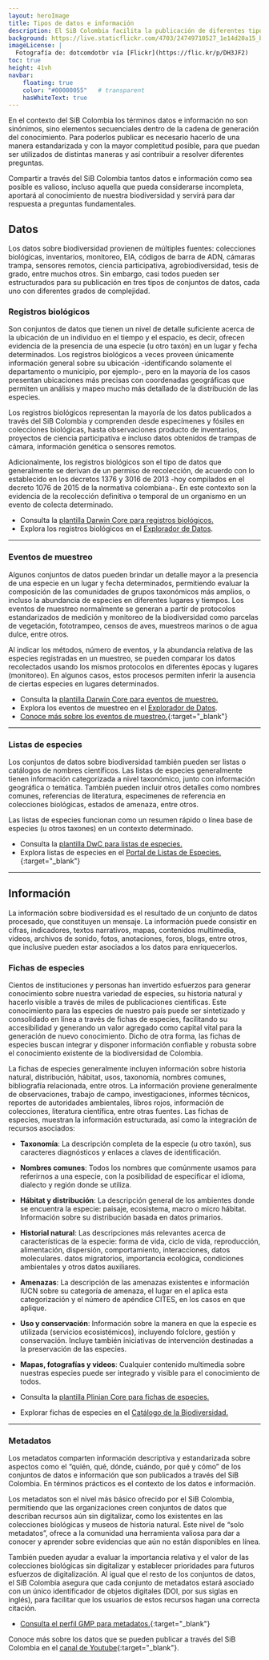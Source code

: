 ```yaml
---
layout: heroImage
title: Tipos de datos e información
description: El SiB Colombia facilita la publicación de diferentes tipos de conjuntos de datos e información sobre biodiversidad, haciendo uso de estándares internacionales.
background: https://live.staticflickr.com/4703/24749710527_1e14d20a15_b.jpg
imageLicense: |
  Fotografía de: dotcomdotbr vía [Flickr](https://flic.kr/p/DH3JF2)
toc: true
height: 41vh
navbar:
    floating: true
    color: "#00000055"   # transparent
    hasWhiteText: true
---
```




En el contexto del SiB Colombia los términos datos e información no son sinónimos, sino elementos secuenciales dentro de la cadena de generación del conocimiento. Para poderlos publicar es necesario hacerlo de una manera estandarizada y con la mayor completitud posible, para que puedan ser utilizados de distintas maneras y así contribuir a resolver diferentes preguntas.

Compartir a través del SiB Colombia tantos datos e información como sea posible es valioso, incluso aquella que pueda considerarse incompleta, aportará al conocimiento de nuestra biodiversidad y servirá para dar respuesta a preguntas fundamentales.


## Datos

Los datos sobre biodiversidad provienen de múltiples fuentes: colecciones biológicas, inventarios, monitoreo, EIA, códigos de barra de ADN, cámaras trampa, sensores remotos, ciencia participativa, agrobiodiversidad, tesis de grado, entre muchos otros. Sin embargo, casi todos pueden ser estructurados para su publicación en tres tipos de conjuntos de datos, cada uno con diferentes grados de complejidad.


### Registros biológicos
Son conjuntos de datos que tienen un nivel de detalle suficiente acerca de la ubicación de un individuo en el tiempo y el espacio, es decir, ofrecen evidencia de la presencia de una especie (u otro taxón) en un lugar y fecha determinados. Los registros biológicos a veces proveen únicamente información general sobre su ubicación -identificando solamente el departamento o municipio, por ejemplo-, pero en la mayoría de los casos presentan ubicaciones más precisas con coordenadas geográficas que permiten un análisis y mapeo mucho más detallado de la distribución de las especies.

Los registros biológicos representan la mayoría de los datos publicados a través del SiB Colombia y comprenden desde especímenes y fósiles en colecciones biológicas, hasta observaciones producto de inventarios, proyectos de ciencia participativa e incluso datos obtenidos de trampas de cámara, información genética o sensores remotos.

Adicionalmente, los registros biológicos son el tipo de datos que generalmente se derivan de un permiso de recolección, de acuerdo con lo establecido en los decretos 1376 y 3016 de 2013 -hoy compilados en el decreto 1076 de 2015 de la normativa colombiana-. En este contexto son la evidencia de la recolección definitiva o temporal de un organismo en un evento de colecta determinado.

* Consulta la [plantilla Darwin Core para registros biológicos.](/recursos/plantillas-dwc#registros-biológicos)
* Explora los registros biológicos en el [Explorador de Datos](/data).

---

### Eventos de muestreo
Algunos conjuntos de datos pueden brindar un detalle mayor a la presencia de una especie en un lugar y fecha determinados, permitiendo evaluar la composición de las comunidades de grupos taxonómicos más amplios, o incluso la abundancia de especies en diferentes lugares y tiempos. Los eventos de muestreo normalmente se generan a partir de protocolos estandarizados de medición y monitoreo de la biodiversidad como parcelas de vegetación, fototrampeo, censos de aves, muestreos marinos o de agua dulce, entre otros.

Al indicar los métodos, número de eventos, y la abundancia relativa de las especies registradas en un muestreo, se pueden comparar los datos recolectados usando los mismos protocolos en diferentes épocas y lugares (monitoreo). En algunos casos, estos procesos permiten inferir la ausencia de ciertas especies en lugares determinados.

* Consulta la [plantilla Darwin Core para eventos de muestreo.](/recursos/plantillas-dwc#eventos-de-muestreo)
* Explora los eventos de muestreo en el [Explorador de Datos](/data).
* [Conoce más sobre los eventos de muestreo.](https://www.gbif.org/es/sampling-event-data){:target="_blank"}

---

### Listas de especies

Los conjuntos de datos sobre biodiversidad también pueden ser listas o catálogos de nombres científicos. Las listas de especies generalmente tienen información categorizada a nivel taxonómico, junto con información geográfica o temática. También pueden incluir otros detalles como nombres comunes, referencias de literatura, especímenes de referencia en colecciones biológicas, estados de amenaza, entre otros.

Las listas de especies funcionan como un resumen rápido o línea base de especies (u otros taxones) en un contexto determinado.

* Consulta la [plantilla DwC para listas de especies.](/recursos/plantillas-dwc#listas-de-especies)
* Explora listas de especies en el [Portal de Listas de Especies.](https://listas.biodiversidad.co/){:target="_blank"}

---


## Información
La información sobre biodiversidad es el resultado de un conjunto de datos procesado, que constituyen un mensaje. La información puede consistir en cifras, indicadores, textos narrativos, mapas, contenidos multimedia, videos, archivos de sonido, fotos, anotaciones, foros, blogs, entre otros, que inclusive pueden estar asociados a los datos para enriquecerlos.

### Fichas de especies
Cientos de instituciones y personas han invertido esfuerzos para generar conocimiento sobre nuestra variedad de especies, su historia natural y hacerlo visible a través de miles de publicaciones científicas. Este conocimiento para las especies de nuestro país puede ser sintetizado y consolidado en línea a través de fichas de especies, facilitando su accesibilidad y generando un valor agregado como capital vital para la generación de nuevo conocimiento. Dicho de otra forma, las fichas de especies buscan integrar y disponer información confiable y robusta sobre el conocimiento existente de la biodiversidad de Colombia.

La fichas de especies generalmente incluyen información sobre historia natural, distribución, hábitat, usos, taxonomía, nombres comunes, bibliografía relacionada, entre otros. La información proviene generalmente de observaciones, trabajo de campo, investigaciones, informes técnicos, reportes de autoridades ambientales, libros rojos, información de colecciones, literatura científica, entre otras fuentes. Las fichas de especies, muestran la información estructurada, así como la integración de recursos asociados:

* **Taxonomía**: La descripción completa de la especie (u otro taxón), sus caracteres diagnósticos y enlaces a claves de identificación.
* **Nombres comunes**: Todos los nombres que comúnmente usamos para referirnos a una especie, con la posibilidad de especificar el idioma, dialecto y región donde se utiliza.
* **Hábitat y distribución**: La descripción general de los ambientes donde se encuentra  la especie: paisaje, ecosistema, macro o micro hábitat. Información sobre su distribución basada en datos primarios.
* **Historial natural**: Las descripciones más relevantes acerca de características de la especie: forma de vida, ciclo de vida, reproducción, alimentación, dispersión, comportamiento, interacciones, datos moleculares. datos migratorios, importancia ecológica, condiciones ambientales y otros datos auxiliares.
* **Amenazas**: La descripción de las amenazas existentes e información IUCN sobre su categoría de amenaza, el lugar en el aplica esta categorización y el número de apéndice CITES, en los casos en que aplique.
* **Uso y conservación**: Información sobre la manera en que la especie es utilizada (servicios ecosistémicos), incluyendo folclore, gestión y conservación. Incluye también iniciativas de intervención destinadas a la preservación de las especies.
* **Mapas, fotografías y videos**: Cualquier contenido multimedia sobre nuestras especies puede ser integrado y visible para el conocimiento de todos.

* Consulta la [plantilla Plinian Core para fichas de especies.](/recursos/plantillas-plinian-core)
* Explorar fichas de especies en el [Catálogo de la Biodiversidad.](https://catalogo.biodiversidad.co/)

---

### Metadatos
Los metadatos comparten información descriptiva y estandarizada sobre aspectos como el “quién, qué, dónde, cuándo, por qué y cómo” de los conjuntos de datos e información que son publicados a través del SiB Colombia. En términos prácticos es el contexto de los datos e información.

Los metadatos son el nivel más básico ofrecido por el SiB Colombia, permitiendo que las organizaciones creen conjuntos de datos que describan recursos aún sin digitalizar, como los existentes en las colecciones biológicas y museos de historia natural.  Este nivel de “solo metadatos”, ofrece a la comunidad una herramienta valiosa para dar a conocer  y aprender sobre evidencias que aún no están disponibles en línea.

También pueden ayudar a evaluar la importancia relativa y el valor de las colecciones biológicas sin digitalizar y establecer prioridades para futuros esfuerzos de digitalización. Al igual que el resto de los conjuntos de datos, el SiB Colombia asegura que cada conjunto de metadatos estará asociado con un único identificador de objetos digitales (DOI, por sus siglas en inglés),  para facilitar que los usuarios de estos recursos hagan una correcta citación.

* [Consulta el perfil GMP para metadatos.](https://ipt.gbif.org/manual/es/ipt/2.5/gbif-metadata-profile){:target="_blank"}


Conoce más sobre los datos que se pueden publicar a través del SiB Colombia en el [canal de Youtube](https://www.youtube.com/watch?v=_f4gGfIBN3U&t=2s){:target="_blank"}.

